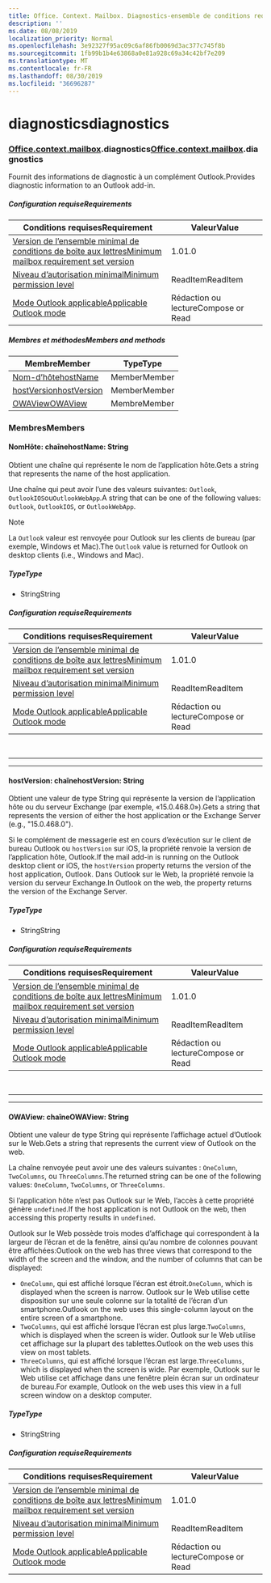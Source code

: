 ```yaml
---
title: Office. Context. Mailbox. Diagnostics-ensemble de conditions requises 1,3
description: ''
ms.date: 08/08/2019
localization_priority: Normal
ms.openlocfilehash: 3e92327f95ac09c6af86fb0069d3ac377c745f8b
ms.sourcegitcommit: 1fb99b1b4e63868a0e81a928c69a34c42bf7e209
ms.translationtype: MT
ms.contentlocale: fr-FR
ms.lasthandoff: 08/30/2019
ms.locfileid: "36696287"
---
```

# <a name="diagnostics"></a><span data-ttu-id="97c28-102">diagnostics</span><span class="sxs-lookup"><span data-stu-id="97c28-102">diagnostics</span></span>

### <a name="officeofficemdcontextofficecontextmdmailboxofficecontextmailboxmddiagnostics"></a><span data-ttu-id="97c28-103">[Office](Office.md)[.context](Office.context.md)[.mailbox](Office.context.mailbox.md).diagnostics</span><span class="sxs-lookup"><span data-stu-id="97c28-103">[Office](Office.md)[.context](Office.context.md)[.mailbox](Office.context.mailbox.md).diagnostics</span></span>

<span data-ttu-id="97c28-104">Fournit des informations de diagnostic à un complément Outlook.</span><span class="sxs-lookup"><span data-stu-id="97c28-104">Provides diagnostic information to an Outlook add-in.</span></span>

##### <a name="requirements"></a><span data-ttu-id="97c28-105">Configuration requise</span><span class="sxs-lookup"><span data-stu-id="97c28-105">Requirements</span></span>

|<span data-ttu-id="97c28-106">Conditions requises</span><span class="sxs-lookup"><span data-stu-id="97c28-106">Requirement</span></span>| <span data-ttu-id="97c28-107">Valeur</span><span class="sxs-lookup"><span data-stu-id="97c28-107">Value</span></span>|
|---|---|
|[<span data-ttu-id="97c28-108">Version de l’ensemble minimal de conditions de boîte aux lettres</span><span class="sxs-lookup"><span data-stu-id="97c28-108">Minimum mailbox requirement set version</span></span>](/office/dev/add-ins/reference/requirement-sets/outlook-api-requirement-sets)| <span data-ttu-id="97c28-109">1.0</span><span class="sxs-lookup"><span data-stu-id="97c28-109">1.0</span></span>|
|[<span data-ttu-id="97c28-110">Niveau d’autorisation minimal</span><span class="sxs-lookup"><span data-stu-id="97c28-110">Minimum permission level</span></span>](/outlook/add-ins/understanding-outlook-add-in-permissions)| <span data-ttu-id="97c28-111">ReadItem</span><span class="sxs-lookup"><span data-stu-id="97c28-111">ReadItem</span></span>|
|[<span data-ttu-id="97c28-112">Mode Outlook applicable</span><span class="sxs-lookup"><span data-stu-id="97c28-112">Applicable Outlook mode</span></span>](/outlook/add-ins/#extension-points)| <span data-ttu-id="97c28-113">Rédaction ou lecture</span><span class="sxs-lookup"><span data-stu-id="97c28-113">Compose or Read</span></span>|

##### <a name="members-and-methods"></a><span data-ttu-id="97c28-114">Membres et méthodes</span><span class="sxs-lookup"><span data-stu-id="97c28-114">Members and methods</span></span>

| <span data-ttu-id="97c28-115">Membre</span><span class="sxs-lookup"><span data-stu-id="97c28-115">Member</span></span> | <span data-ttu-id="97c28-116">Type</span><span class="sxs-lookup"><span data-stu-id="97c28-116">Type</span></span> |
|--------|------|
| [<span data-ttu-id="97c28-117">Nom-d’hôte</span><span class="sxs-lookup"><span data-stu-id="97c28-117">hostName</span></span>](#hostname-string) | <span data-ttu-id="97c28-118">Member</span><span class="sxs-lookup"><span data-stu-id="97c28-118">Member</span></span> |
| [<span data-ttu-id="97c28-119">hostVersion</span><span class="sxs-lookup"><span data-stu-id="97c28-119">hostVersion</span></span>](#hostversion-string) | <span data-ttu-id="97c28-120">Member</span><span class="sxs-lookup"><span data-stu-id="97c28-120">Member</span></span> |
| [<span data-ttu-id="97c28-121">OWAView</span><span class="sxs-lookup"><span data-stu-id="97c28-121">OWAView</span></span>](#owaview-string) | <span data-ttu-id="97c28-122">Membre</span><span class="sxs-lookup"><span data-stu-id="97c28-122">Member</span></span> |

### <a name="members"></a><span data-ttu-id="97c28-123">Membres</span><span class="sxs-lookup"><span data-stu-id="97c28-123">Members</span></span>

#### <a name="hostname-string"></a><span data-ttu-id="97c28-124">NomHôte: chaîne</span><span class="sxs-lookup"><span data-stu-id="97c28-124">hostName: String</span></span>

<span data-ttu-id="97c28-125">Obtient une chaîne qui représente le nom de l’application hôte.</span><span class="sxs-lookup"><span data-stu-id="97c28-125">Gets a string that represents the name of the host application.</span></span>

<span data-ttu-id="97c28-126">Une chaîne qui peut avoir l’une des valeurs suivantes: `Outlook`, `OutlookIOS`ou`OutlookWebApp`.</span><span class="sxs-lookup"><span data-stu-id="97c28-126">A string that can be one of the following values: `Outlook`, `OutlookIOS`, or `OutlookWebApp`.</span></span>

> [!NOTE]
> <span data-ttu-id="97c28-127">La `Outlook` valeur est renvoyée pour Outlook sur les clients de bureau (par exemple, Windows et Mac).</span><span class="sxs-lookup"><span data-stu-id="97c28-127">The `Outlook` value is returned for Outlook on desktop clients (i.e., Windows and Mac).</span></span>

##### <a name="type"></a><span data-ttu-id="97c28-128">Type</span><span class="sxs-lookup"><span data-stu-id="97c28-128">Type</span></span>

*   <span data-ttu-id="97c28-129">String</span><span class="sxs-lookup"><span data-stu-id="97c28-129">String</span></span>

##### <a name="requirements"></a><span data-ttu-id="97c28-130">Configuration requise</span><span class="sxs-lookup"><span data-stu-id="97c28-130">Requirements</span></span>

|<span data-ttu-id="97c28-131">Conditions requises</span><span class="sxs-lookup"><span data-stu-id="97c28-131">Requirement</span></span>| <span data-ttu-id="97c28-132">Valeur</span><span class="sxs-lookup"><span data-stu-id="97c28-132">Value</span></span>|
|---|---|
|[<span data-ttu-id="97c28-133">Version de l’ensemble minimal de conditions de boîte aux lettres</span><span class="sxs-lookup"><span data-stu-id="97c28-133">Minimum mailbox requirement set version</span></span>](/office/dev/add-ins/reference/requirement-sets/outlook-api-requirement-sets)| <span data-ttu-id="97c28-134">1.0</span><span class="sxs-lookup"><span data-stu-id="97c28-134">1.0</span></span>|
|[<span data-ttu-id="97c28-135">Niveau d’autorisation minimal</span><span class="sxs-lookup"><span data-stu-id="97c28-135">Minimum permission level</span></span>](/outlook/add-ins/understanding-outlook-add-in-permissions)| <span data-ttu-id="97c28-136">ReadItem</span><span class="sxs-lookup"><span data-stu-id="97c28-136">ReadItem</span></span>|
|[<span data-ttu-id="97c28-137">Mode Outlook applicable</span><span class="sxs-lookup"><span data-stu-id="97c28-137">Applicable Outlook mode</span></span>](/outlook/add-ins/#extension-points)| <span data-ttu-id="97c28-138">Rédaction ou lecture</span><span class="sxs-lookup"><span data-stu-id="97c28-138">Compose or Read</span></span>|

<br>

---
---

#### <a name="hostversion-string"></a><span data-ttu-id="97c28-139">hostVersion: chaîne</span><span class="sxs-lookup"><span data-stu-id="97c28-139">hostVersion: String</span></span>

<span data-ttu-id="97c28-140">Obtient une valeur de type String qui représente la version de l’application hôte ou du serveur Exchange (par exemple, «15.0.468.0»).</span><span class="sxs-lookup"><span data-stu-id="97c28-140">Gets a string that represents the version of either the host application or the Exchange Server (e.g., "15.0.468.0").</span></span>

<span data-ttu-id="97c28-141">Si le complément de messagerie est en cours d’exécution sur le client de bureau Outlook ou `hostVersion` sur iOS, la propriété renvoie la version de l’application hôte, Outlook.</span><span class="sxs-lookup"><span data-stu-id="97c28-141">If the mail add-in is running on the Outlook desktop client or iOS, the `hostVersion` property returns the version of the host application, Outlook.</span></span> <span data-ttu-id="97c28-142">Dans Outlook sur le Web, la propriété renvoie la version du serveur Exchange.</span><span class="sxs-lookup"><span data-stu-id="97c28-142">In Outlook on the web, the property returns the version of the Exchange Server.</span></span>

##### <a name="type"></a><span data-ttu-id="97c28-143">Type</span><span class="sxs-lookup"><span data-stu-id="97c28-143">Type</span></span>

*   <span data-ttu-id="97c28-144">String</span><span class="sxs-lookup"><span data-stu-id="97c28-144">String</span></span>

##### <a name="requirements"></a><span data-ttu-id="97c28-145">Configuration requise</span><span class="sxs-lookup"><span data-stu-id="97c28-145">Requirements</span></span>

|<span data-ttu-id="97c28-146">Conditions requises</span><span class="sxs-lookup"><span data-stu-id="97c28-146">Requirement</span></span>| <span data-ttu-id="97c28-147">Valeur</span><span class="sxs-lookup"><span data-stu-id="97c28-147">Value</span></span>|
|---|---|
|[<span data-ttu-id="97c28-148">Version de l’ensemble minimal de conditions de boîte aux lettres</span><span class="sxs-lookup"><span data-stu-id="97c28-148">Minimum mailbox requirement set version</span></span>](/office/dev/add-ins/reference/requirement-sets/outlook-api-requirement-sets)| <span data-ttu-id="97c28-149">1.0</span><span class="sxs-lookup"><span data-stu-id="97c28-149">1.0</span></span>|
|[<span data-ttu-id="97c28-150">Niveau d’autorisation minimal</span><span class="sxs-lookup"><span data-stu-id="97c28-150">Minimum permission level</span></span>](/outlook/add-ins/understanding-outlook-add-in-permissions)| <span data-ttu-id="97c28-151">ReadItem</span><span class="sxs-lookup"><span data-stu-id="97c28-151">ReadItem</span></span>|
|[<span data-ttu-id="97c28-152">Mode Outlook applicable</span><span class="sxs-lookup"><span data-stu-id="97c28-152">Applicable Outlook mode</span></span>](/outlook/add-ins/#extension-points)| <span data-ttu-id="97c28-153">Rédaction ou lecture</span><span class="sxs-lookup"><span data-stu-id="97c28-153">Compose or Read</span></span>|

<br>

---
---

#### <a name="owaview-string"></a><span data-ttu-id="97c28-154">OWAView: chaîne</span><span class="sxs-lookup"><span data-stu-id="97c28-154">OWAView: String</span></span>

<span data-ttu-id="97c28-155">Obtient une valeur de type String qui représente l’affichage actuel d’Outlook sur le Web.</span><span class="sxs-lookup"><span data-stu-id="97c28-155">Gets a string that represents the current view of Outlook on the web.</span></span>

<span data-ttu-id="97c28-156">La chaîne renvoyée peut avoir une des valeurs suivantes : `OneColumn`, `TwoColumns`, ou `ThreeColumns`.</span><span class="sxs-lookup"><span data-stu-id="97c28-156">The returned string can be one of the following values: `OneColumn`, `TwoColumns`, or `ThreeColumns`.</span></span>

<span data-ttu-id="97c28-157">Si l’application hôte n’est pas Outlook sur le Web, l’accès à cette propriété génère `undefined`.</span><span class="sxs-lookup"><span data-stu-id="97c28-157">If the host application is not Outlook on the web, then accessing this property results in `undefined`.</span></span>

<span data-ttu-id="97c28-158">Outlook sur le Web possède trois modes d’affichage qui correspondent à la largeur de l’écran et de la fenêtre, ainsi qu’au nombre de colonnes pouvant être affichées:</span><span class="sxs-lookup"><span data-stu-id="97c28-158">Outlook on the web has three views that correspond to the width of the screen and the window, and the number of columns that can be displayed:</span></span>

*   <span data-ttu-id="97c28-159">`OneColumn`, qui est affiché lorsque l’écran est étroit.</span><span class="sxs-lookup"><span data-stu-id="97c28-159">`OneColumn`, which is displayed when the screen is narrow.</span></span> <span data-ttu-id="97c28-160">Outlook sur le Web utilise cette disposition sur une seule colonne sur la totalité de l’écran d’un smartphone.</span><span class="sxs-lookup"><span data-stu-id="97c28-160">Outlook on the web uses this single-column layout on the entire screen of a smartphone.</span></span>
*   <span data-ttu-id="97c28-161">`TwoColumns`, qui est affiché lorsque l’écran est plus large.</span><span class="sxs-lookup"><span data-stu-id="97c28-161">`TwoColumns`, which is displayed when the screen is wider.</span></span> <span data-ttu-id="97c28-162">Outlook sur le Web utilise cet affichage sur la plupart des tablettes.</span><span class="sxs-lookup"><span data-stu-id="97c28-162">Outlook on the web uses this view on most tablets.</span></span>
*   <span data-ttu-id="97c28-163">`ThreeColumns`, qui est affiché lorsque l’écran est large.</span><span class="sxs-lookup"><span data-stu-id="97c28-163">`ThreeColumns`, which is displayed when the screen is wide.</span></span> <span data-ttu-id="97c28-164">Par exemple, Outlook sur le Web utilise cet affichage dans une fenêtre plein écran sur un ordinateur de bureau.</span><span class="sxs-lookup"><span data-stu-id="97c28-164">For example, Outlook on the web uses this view in a full screen window on a desktop computer.</span></span>

##### <a name="type"></a><span data-ttu-id="97c28-165">Type</span><span class="sxs-lookup"><span data-stu-id="97c28-165">Type</span></span>

*   <span data-ttu-id="97c28-166">String</span><span class="sxs-lookup"><span data-stu-id="97c28-166">String</span></span>

##### <a name="requirements"></a><span data-ttu-id="97c28-167">Configuration requise</span><span class="sxs-lookup"><span data-stu-id="97c28-167">Requirements</span></span>

|<span data-ttu-id="97c28-168">Conditions requises</span><span class="sxs-lookup"><span data-stu-id="97c28-168">Requirement</span></span>| <span data-ttu-id="97c28-169">Valeur</span><span class="sxs-lookup"><span data-stu-id="97c28-169">Value</span></span>|
|---|---|
|[<span data-ttu-id="97c28-170">Version de l’ensemble minimal de conditions de boîte aux lettres</span><span class="sxs-lookup"><span data-stu-id="97c28-170">Minimum mailbox requirement set version</span></span>](/office/dev/add-ins/reference/requirement-sets/outlook-api-requirement-sets)| <span data-ttu-id="97c28-171">1.0</span><span class="sxs-lookup"><span data-stu-id="97c28-171">1.0</span></span>|
|[<span data-ttu-id="97c28-172">Niveau d’autorisation minimal</span><span class="sxs-lookup"><span data-stu-id="97c28-172">Minimum permission level</span></span>](/outlook/add-ins/understanding-outlook-add-in-permissions)| <span data-ttu-id="97c28-173">ReadItem</span><span class="sxs-lookup"><span data-stu-id="97c28-173">ReadItem</span></span>|
|[<span data-ttu-id="97c28-174">Mode Outlook applicable</span><span class="sxs-lookup"><span data-stu-id="97c28-174">Applicable Outlook mode</span></span>](/outlook/add-ins/#extension-points)| <span data-ttu-id="97c28-175">Rédaction ou lecture</span><span class="sxs-lookup"><span data-stu-id="97c28-175">Compose or Read</span></span>|
